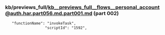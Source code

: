 ### kb/previews_full/kb__previews_full__flows__personal_account@auth.har.part056.md.part001.md (part 002)

```md
   "functionName": "invokeTask",
                  "scriptId": "1592",
            
```

```
